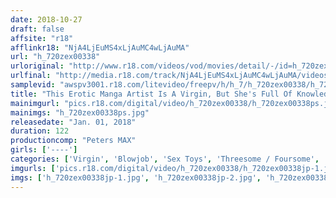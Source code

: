 ```yaml
---
date: 2018-10-27
draft: false
affsite: "r18"
afflinkr18: "NjA4LjEuMS4xLjAuMC4wLjAuMA"
url: "h_720zex00338"
urloriginal: "http://www.r18.com/videos/vod/movies/detail/-/id=h_720zex00338"
urlfinal: "http://media.r18.com/track/NjA4LjEuMS4xLjAuMC4wLjAuMA/videos/vod/movies/detail/-/id=h_720zex00338"
samplevid: "awspv3001.r18.com/litevideo/freepv/h/h_7/h_720zex00338/h_720zex00338_dmb_w.mp4"
title: "This Erotic Manga Artist Is A Virgin, But She's Full Of Knowledge She's Getting A Virgin Deflowering In Her AV Debut Koyuki (23 Years Old)"
mainimgurl: "pics.r18.com/digital/video/h_720zex00338/h_720zex00338ps.jpg"
mainimgs: "h_720zex00338ps.jpg"
releasedate: "Jan. 01, 2018"
duration: 122
productioncomp: "Peters MAX"
girls: ['----']
categories: ['Virgin', 'Blowjob', 'Sex Toys', 'Threesome / Foursome', 'Hi-Def']
imgurls: ['pics.r18.com/digital/video/h_720zex00338/h_720zex00338jp-1.jpg', 'pics.r18.com/digital/video/h_720zex00338/h_720zex00338jp-2.jpg', 'pics.r18.com/digital/video/h_720zex00338/h_720zex00338jp-3.jpg', 'pics.r18.com/digital/video/h_720zex00338/h_720zex00338jp-4.jpg', 'pics.r18.com/digital/video/h_720zex00338/h_720zex00338jp-5.jpg', 'pics.r18.com/digital/video/h_720zex00338/h_720zex00338jp-6.jpg', 'pics.r18.com/digital/video/h_720zex00338/h_720zex00338jp-7.jpg', 'pics.r18.com/digital/video/h_720zex00338/h_720zex00338jp-8.jpg', 'pics.r18.com/digital/video/h_720zex00338/h_720zex00338jp-9.jpg', 'pics.r18.com/digital/video/h_720zex00338/h_720zex00338jp-10.jpg', 'pics.r18.com/digital/video/h_720zex00338/h_720zex00338jp-11.jpg', 'pics.r18.com/digital/video/h_720zex00338/h_720zex00338jp-12.jpg', 'pics.r18.com/digital/video/h_720zex00338/h_720zex00338jp-13.jpg', 'pics.r18.com/digital/video/h_720zex00338/h_720zex00338jp-14.jpg', 'pics.r18.com/digital/video/h_720zex00338/h_720zex00338jp-15.jpg', 'pics.r18.com/digital/video/h_720zex00338/h_720zex00338jp-16.jpg', 'pics.r18.com/digital/video/h_720zex00338/h_720zex00338jp-17.jpg', 'pics.r18.com/digital/video/h_720zex00338/h_720zex00338jp-18.jpg', 'pics.r18.com/digital/video/h_720zex00338/h_720zex00338jp-19.jpg', 'pics.r18.com/digital/video/h_720zex00338/h_720zex00338jp-20.jpg']
imgs: ['h_720zex00338jp-1.jpg', 'h_720zex00338jp-2.jpg', 'h_720zex00338jp-3.jpg', 'h_720zex00338jp-4.jpg', 'h_720zex00338jp-5.jpg', 'h_720zex00338jp-6.jpg', 'h_720zex00338jp-7.jpg', 'h_720zex00338jp-8.jpg', 'h_720zex00338jp-9.jpg', 'h_720zex00338jp-10.jpg', 'h_720zex00338jp-11.jpg', 'h_720zex00338jp-12.jpg', 'h_720zex00338jp-13.jpg', 'h_720zex00338jp-14.jpg', 'h_720zex00338jp-15.jpg', 'h_720zex00338jp-16.jpg', 'h_720zex00338jp-17.jpg', 'h_720zex00338jp-18.jpg', 'h_720zex00338jp-19.jpg', 'h_720zex00338jp-20.jpg']
---
```

